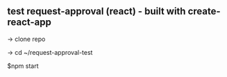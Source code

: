 <h2>test request-approval (react) - built with create-react-app</h2>

-> clone repo

-> cd ~/request-approval-test

$npm start

